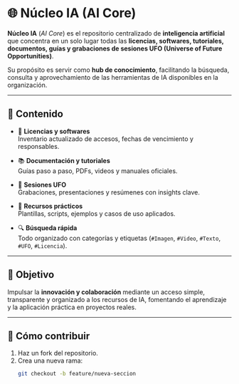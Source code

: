 # 🌐 Núcleo IA (AI Core)

**Núcleo IA** (*AI Core*) es el repositorio centralizado de **inteligencia artificial** que concentra en un solo lugar todas las **licencias, softwares, tutoriales, documentos, guías y grabaciones de sesiones UFO (Universe of Future Opportunities)**.  

Su propósito es servir como **hub de conocimiento**, facilitando la búsqueda, consulta y aprovechamiento de las herramientas de IA disponibles en la organización.  

---

## 📌 Contenido

- 🔑 **Licencias y softwares**  
  Inventario actualizado de accesos, fechas de vencimiento y responsables.  

- 📚 **Documentación y tutoriales**  
  Guías paso a paso, PDFs, videos y manuales oficiales.  

- 🎥 **Sesiones UFO**  
  Grabaciones, presentaciones y resúmenes con insights clave.  

- 🧩 **Recursos prácticos**  
  Plantillas, scripts, ejemplos y casos de uso aplicados.  

- 🔍 **Búsqueda rápida**  
  Todo organizado con categorías y etiquetas (`#Imagen`, `#Video`, `#Texto`, `#UFO`, `#Licencia`).  

---

## 🎯 Objetivo

Impulsar la **innovación y colaboración** mediante un acceso simple, transparente y organizado a los recursos de IA, fomentando el aprendizaje y la aplicación práctica en proyectos reales.  

---

## 🚀 Cómo contribuir

1. Haz un fork del repositorio.  
2. Crea una nueva rama:  
   ```bash
   git checkout -b feature/nueva-seccion
